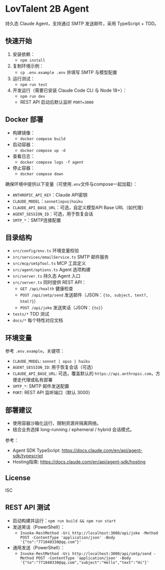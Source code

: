 # LovTalent 2B Agent

持久态 Claude Agent，支持通过 SMTP 发送邮件，采用 TypeScript + TDD。

## 快速开始

1. 安装依赖：
   - `npm install`
2. 复制环境示例：
   - `cp .env.example .env` 并填写 SMTP 与模型配置
3. 运行测试：
   - `npm run test`
4. 开发运行（需要已安装 Claude Code CLI 与 Node 18+）：
   - `npm run dev`
   - REST API 启动后默认监听 `PORT=3000`

## Docker 部署

- 构建镜像：
  - `docker compose build`
- 启动容器：
  - `docker compose up -d`
- 查看日志：
  - `docker compose logs -f agent`
- 停止容器：
  - `docker compose down`

确保环境中提供以下变量（可使用`.env`文件与compose一起加载）：
- `ANTHROPIC_API_KEY`：Claude API密钥
- `CLAUDE_MODEL`：`sonnet|opus|haiku`
- `CLAUDE_API_BASE_URL`：可选，自定义模型API Base URL（如代理）
- `AGENT_SESSION_ID`：可选，用于恢复会话
- `SMTP_*`：SMTP连接配置

## 目录结构
- `src/config/env.ts` 环境变量校验
- `src/services/emailService.ts` SMTP 邮件服务
- `src/mcp/smtpTool.ts` MCP 工具定义
- `src/agent/options.ts` Agent 选项构建
- `src/server.ts` 持久态 Agent 入口
- `src/server.ts` 同时提供 REST API：
  - `GET /api/health` 健康检查
  - `POST /api/smtp/send` 发送邮件（JSON：`{to, subject, text?, html?}`）
  - `POST /api/joke` 发送笑话（JSON：`{to}`）
- `tests/*` TDD 测试
- `docs/*` 每个特性对应文档

## 环境变量
参考 `.env.example`，关键项：
- `CLAUDE_MODEL`: `sonnet | opus | haiku`
- `AGENT_SESSION_ID`: 用于恢复会话（可选）
- `CLAUDE_API_BASE_URL`: 可选，覆盖默认的 `https://api.anthropic.com`，方便走代理或私有部署
- `SMTP_*`: SMTP 邮件发送配置
- `PORT`: REST API 监听端口（默认 3000）

## 部署建议
- 使用容器沙箱化运行，限制资源并隔离网络。
- 结合业务选择 long-running / ephemeral / hybrid 会话模式。

参考：
- Agent SDK TypeScript: https://docs.claude.com/en/api/agent-sdk/typescript
- Hosting指南: https://docs.claude.com/en/api/agent-sdk/hosting

## License
ISC
## REST API 测试
- 启动构建并运行：`npm run build && npm run start`
- 发送笑话（PowerShell）：
  - `Invoke-RestMethod -Uri http://localhost:3000/api/joke -Method POST -ContentType 'application/json' -Body '{"to":"771040330@qq.com"}'`
- 通用发送（PowerShell）：
  - `Invoke-RestMethod -Uri http://localhost:3000/api/smtp/send -Method POST -ContentType 'application/json' -Body '{"to":"771040330@qq.com","subject":"Hello","text":"Hi"}'`